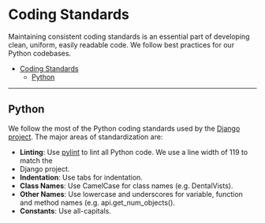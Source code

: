 # Coding Standards

Maintaining consistent coding standards is an essential part of developing clean, uniform, easily readable code. We
follow best practices for our  Python codebases.

- [Coding Standards](#coding-standards)
  - [Python](#python)

---

## Python

We follow the most of the Python coding standards used by the
[Django project](https://docs.djangoproject.com/en/1.11/internals/contributing/writing-code/coding-style/). The major
areas of standardization are:

- **Linting**: Use [pylint](https://www.pylint.org/) to lint all Python code. We use a line width of 119 to match the
- Django project.
- **Indentation**: Use tabs for indentation.
- **Class Names**: Use CamelCase for class names (e.g. DentalVists).
- **Other Names**: Use lowercase and underscores for variable, function and method names (e.g. api.get_num_objects().
- **Constants**: Use all-capitals.
